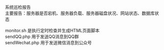 系统巡检报告<br>
主要报告：服务器是否宕机、服务器负载、服务器磁盘状况、网站状态、数据库状态<br><br>
monitor.sh	是执行定时检查并生成HTML页面脚本<br>
sendQQ.php	用于发送QQ消息到QQ群<br>
sendWechat.php		用于发送微信消息到公众号<br>

